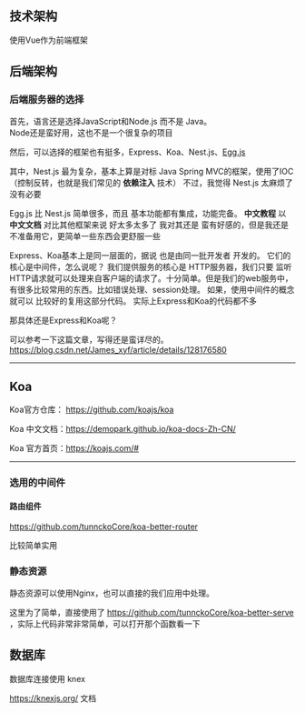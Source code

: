 ## 技术架构

使用Vue作为前端框架

## 后端架构

### 后端服务器的选择

首先，语言还是选择JavaScript和Node.js 而不是 Java。
</br>Node还是蛮好用，这也不是一个很复杂的项目

然后，可以选择的框架也有挺多，Express、Koa、Nest.js、[Egg.js](https://github.com/eggjs/egg/)

其中，Nest.js 最为复杂，基本上算是对标 Java Spring MVC的框架，使用了IOC（控制反转，也就是我们常见的 **依赖注入** 技术）
不过，我觉得 Nest.js 太麻烦了没有必要

Egg.js 比 Nest.js 简单很多，而且 基本功能都有集成，功能完备。
**中文教程** 以 **中文文档** 对比其他框架来说 好太多太多了
我对其还是 蛮有好感的，但是我还是不准备用它，更简单一些东西会更舒服一些

Express、Koa基本上是同一层面的，据说 也是由同一批开发者 开发的。
它们的核心是中间件，怎么说呢？
我们提供服务的核心是 HTTP服务器，我们只要 监听HTTP请求就可以处理来自客户端的请求了。十分简单。但是我们的web服务中，有很多比较常用的东西。比如错误处理、session处理。
如果，使用中间件的概念就可以 比较好的复用这部分代码。
实际上Express和Koa的代码都不多

那具体还是Express和Koa呢？

可以参考一下这篇文章，写得还是蛮详尽的。https://blog.csdn.net/James_xyf/article/details/128176580

---

## Koa

Koa官方仓库： https://github.com/koajs/koa

Koa 中文文档：https://demopark.github.io/koa-docs-Zh-CN/

Koa 官方首页：https://koajs.com/#

---

### 选用的中间件

#### 路由组件

 https://github.com/tunnckoCore/koa-better-router

比较简单实用

### 静态资源

静态资源可以使用Nginx，也可以直接的我们应用中处理。

这里为了简单，直接使用了 https://github.com/tunnckoCore/koa-better-serve ，实际上代码非常非常简单，可以打开那个函数看一下



## 数据库

数据库连接使用 knex

https://knexjs.org/ 文档

